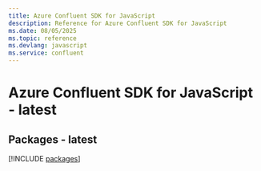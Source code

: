 ```yaml
---
title: Azure Confluent SDK for JavaScript
description: Reference for Azure Confluent SDK for JavaScript
ms.date: 08/05/2025
ms.topic: reference
ms.devlang: javascript
ms.service: confluent
---
```

# Azure Confluent SDK for JavaScript - latest
## Packages - latest
[!INCLUDE [packages](confluent-index.md)]